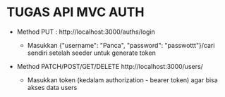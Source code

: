 # TUGAS API MVC AUTH


* Method PUT : http://localhost:3000/auths/login 
    * Masukkan {"username": "Panca", "password": "passwottt"}/cari sendiri setelah seeder untuk generate token




* Method PATCH/POST/GET/DELETE  http://localhost:3000/users/
    * Masukkan token (kedalam authorization - bearer token) agar bisa akses data users